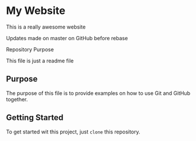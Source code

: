 # My Website

This is a really awesome website

Updates made on master on GitHub before rebase

Repository Purpose

This file is just a readme file

## Purpose

The purpose of this file is to provide examples
on how to use Git and GitHub together.

## Getting Started

To get started wit this project, just `clone` this repository.
